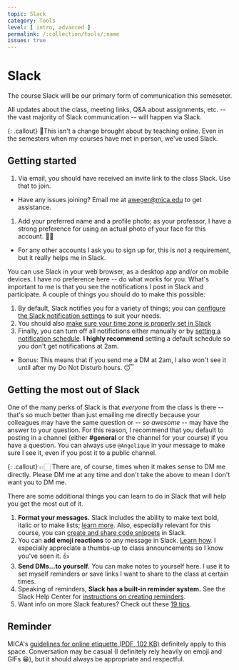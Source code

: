 ```yaml
---
topic: Slack
category: Tools
level: [ intro, advanced ]
permalink: /:collection/tools/:name
issues: true
---
```


# Slack

The course Slack will be our primary form of communication this semeseter.

All updates about the class, meeting links, Q&A about assignments, etc. -- the vast majority of Slack communication -- will happen via Slack.

{: .callout}
🤔This isn't a change brought about by teaching online. Even in the semesters when my courses have met in person, we've used Slack.

## Getting started

1. Via email, you should have received an invite link to the class Slack. Use that to join.
  - Have any issues joining? Email me at [aweger@mica.edu](mailto:aweger@mica.edu) to get assistance.
1. Add your preferred name and a profile photo; as your professor, I have a strong preference for using an actual photo of your face for this account. 🙏🏻
  - For any other accounts I ask you to sign up for, this is _not_ a requirement, but it really helps me in Slack.

You can use Slack in your web browser, as a desktop app and/or on mobile devices. I have no preference here -- do what works for you. What's important to me is that you see the notifications I post in Slack and participate. A couple of things you should do to make this possible:
1. By default, Slack notifies you for a variety of things; you can [configure the Slack notification settings](https://slack.com/help/categories/360000047906-Your-profile-preferences#adjust-your-notifications) to suit your needs.
1. You should also [make sure your time zone is properly set in Slack](https://slack.com/help/articles/219889247-Manage-your-time-zone-preferences)
1. Finally, you can turn off all notifictions either manually or by [setting a notification schedule](https://slack.com/help/articles/214908388-Pause-notifications-with-Do-Not-Disturb). **I highly recommend** setting a default schedule so you don't get notifications at 2am.
  - Bonus: This means that if you send me a DM at 2am, I also won't see it until after my Do Not Disturb hours. 😴

## Getting the most out of Slack
One of the many perks of Slack is that _everyone_ from the class is there -- that's so much better than just emailing me directly because your colleagues may have the same question or -- _so awesome_ -- may have the answer to your question. For this reason, I recommend that you default to posting in a channel (either **#general** or the channel for your course) if you have a question. You can always use `@Angelique` in your message to make sure I see it, even if you post it to a public channel.

{: .callout}
👉🏻 There are, of course, times when it makes sense to DM me directly. Please DM me at any time and don't take the above to mean I don't want you to DM me.

There are some additional things you can learn to do in Slack that will help you get the most out of it.

1. **Format your messages.** Slack includes the ability to make text bold, italic or to make lists; [learn more](https://slack.com/help/articles/202288908-Format-your-messages). Also, especially relevant for this course, you can [create and share code snippets](https://slack.com/help/articles/204145658-Create-a-snippet) in Slack.
1. You can **add emoji reactions** to any message in Slack. [Learn how](https://slack.com/help/articles/206870317-Use-emoji-reactions). I especially appreciate a thumbs-up to class announcements so I know you've seen it. 👍
1. **Send DMs...to yourself.** You can make notes to yourself here. I use it to set myself reminders or save links I want to share to the class at certain times.
1. Speaking of reminders, **Slack has a built-in reminder system.** See the Slack Help Center for [instructions on creating reminders](https://slack.com/help/articles/208423427-Set-a-reminder).
1. Want info on more Slack features? Check out these [19 tips](https://okdork.com/slack-app-19-tips-advanced-tutorial/).

## Reminder
MICA's [guidelines for online etiquette (PDF, 102 KB)](https://drive.google.com/file/d/1MR15B4UBGtdSwonED3IIu0igkUD5Sp3F/view) definitely apply to this space. Conversation may be casual (I definitely rely heavily on emoji and GIFs 😁), but it should always be appropriate and respectful.
